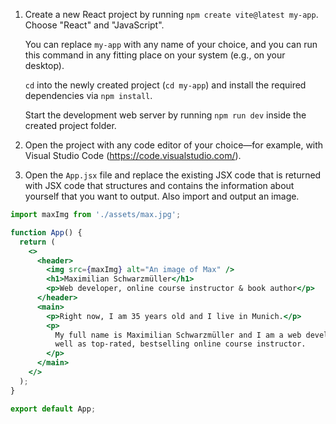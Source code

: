 1. Create a new React project by running `npm create vite@latest my-app`. Choose "React" and "JavaScript".

    You can replace `my-app` with any name of your choice, and you can run this command in any fitting place on your system (e.g., on your desktop). 

    `cd` into the newly created project (`cd my-app`) and install the required dependencies via `npm install`.
    
    Start the development web server by running `npm run dev` inside the created project folder.

2. Open the project with any code editor of your choice—for example, with Visual Studio Code (https://code.visualstudio.com/).

3. Open the `App.jsx` file and replace the existing JSX code that is returned with JSX code that structures and contains the information about yourself that you want to output. Also import and output an image.

```jsx
import maxImg from './assets/max.jpg';

function App() {
  return (
    <>
      <header>
        <img src={maxImg} alt="An image of Max" />
        <h1>Maximilian Schwarzmüller</h1>
        <p>Web developer, online course instructor & book author</p>
      </header>
      <main>
        <p>Right now, I am 35 years old and I live in Munich.</p>
        <p>
          My full name is Maximilian Schwarzmüller and I am a web developer as
          well as top-rated, bestselling online course instructor.
        </p>
      </main>
    </>
  );
}

export default App;
```
